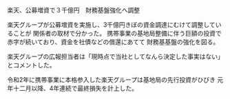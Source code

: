 楽天、公募増資で３千億円　財務基盤強化へ調整

楽天グループが公募増資を実施し、3千億円きぼの資金調達にむけて調整していることが
関係者の取材で分かった。
携帯事業の基地局整備に伴う巨額の投資で赤字が続いており、資金を社債などの償還にあてて
財務基基盤の強化を図る。

楽天グループの広報担当者は「現時点で当社としてなんら決定した事実はない」
とコメントした。

令和2年に携帯事業に本格参入した楽天グループは基地局の先行投資がひびき
元年十二月以降、4年連続で最終損失を計上した。
